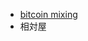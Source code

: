 - [bitcoin mixing](https://phemex.com/ja/blogs/%E3%83%93%E3%83%83%E3%83%88%E3%82%B3%E3%82%A4%E3%83%B3%E3%83%9F%E3%82%AD%E3%82%B5%E3%83%BC%E3%83%93%E3%83%83%E3%83%88%E3%82%B3%E3%82%A4%E3%83%B3%E3%83%9F%E3%82%AD%E3%82%B5%E3%83%BC%E3%81%AE%E4%BB%95%E7%B5%84%E3%81%BF%E3%81%A8%E3%83%93%E3%83%83%E3%83%88%E3%82%B3%E3%82%A4%E3%83%B3%E3%82%92%E6%B7%B7%E3%81%9C%E3%82%8B%E3%81%B9%E3%81%8D%E3%81%8B)
- 相対屋